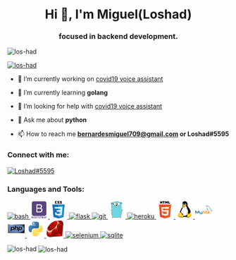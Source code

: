 <h1 align="center">Hi 👋, I'm Miguel(Loshad)</h1>
<h3 align="center">focused in backend development.</h3>

<p align="left"> <img src="https://komarev.com/ghpvc/?username=los-had&label=Profile%20views&color=0e75b6&style=flat" alt="los-had" /> </p>

<p align="left"> <a href="https://github.com/ryo-ma/github-profile-trophy"><img src="https://github-profile-trophy.vercel.app/?username=los-had" alt="los-had" /></a> </p>

- 🔭 I’m currently working on [covid19 voice assistant](https://github.com/Los-had/covid19-voice-assistant)

- 🌱 I’m currently learning **golang**

- 🤝 I’m looking for help with [covid19 voice assistant](https://github.com/Los-had/covid19-voice-assistant)

- 💬 Ask me about **python**

- 📫 How to reach me **bernardesmiguel709@gmail.com or Loshad#5595**

<h3 align="left">Connect with me:</h3>
<p align="left">
<a href="https://discord.gg/Loshad#5595" target="blank"><img align="center" src="https://raw.githubusercontent.com/rahuldkjain/github-profile-readme-generator/master/src/images/icons/Social/discord.svg" alt="Loshad#5595" height="30" width="40" /></a>
</p>

<h3 align="left">Languages and Tools:</h3>
<p align="left"> <a href="https://www.gnu.org/software/bash/" target="_blank" rel="noreferrer"> <img src="https://www.vectorlogo.zone/logos/gnu_bash/gnu_bash-icon.svg" alt="bash" width="40" height="40"/> </a> <a href="https://getbootstrap.com" target="_blank" rel="noreferrer"> <img src="https://raw.githubusercontent.com/devicons/devicon/master/icons/bootstrap/bootstrap-plain-wordmark.svg" alt="bootstrap" width="40" height="40"/> </a> <a href="https://www.w3schools.com/css/" target="_blank" rel="noreferrer"> <img src="https://raw.githubusercontent.com/devicons/devicon/master/icons/css3/css3-original-wordmark.svg" alt="css3" width="40" height="40"/> </a> <a href="https://flask.palletsprojects.com/" target="_blank" rel="noreferrer"> <img src="https://www.vectorlogo.zone/logos/pocoo_flask/pocoo_flask-icon.svg" alt="flask" width="40" height="40"/> </a> <a href="https://git-scm.com/" target="_blank" rel="noreferrer"> <img src="https://www.vectorlogo.zone/logos/git-scm/git-scm-icon.svg" alt="git" width="40" height="40"/> </a> <a href="https://golang.org" target="_blank" rel="noreferrer"> <img src="https://raw.githubusercontent.com/devicons/devicon/master/icons/go/go-original.svg" alt="go" width="40" height="40"/> </a> <a href="https://heroku.com" target="_blank" rel="noreferrer"> <img src="https://www.vectorlogo.zone/logos/heroku/heroku-icon.svg" alt="heroku" width="40" height="40"/> </a> <a href="https://www.w3.org/html/" target="_blank" rel="noreferrer"> <img src="https://raw.githubusercontent.com/devicons/devicon/master/icons/html5/html5-original-wordmark.svg" alt="html5" width="40" height="40"/> </a> <a href="https://www.linux.org/" target="_blank" rel="noreferrer"> <img src="https://raw.githubusercontent.com/devicons/devicon/master/icons/linux/linux-original.svg" alt="linux" width="40" height="40"/> </a> <a href="https://www.mysql.com/" target="_blank" rel="noreferrer"> <img src="https://raw.githubusercontent.com/devicons/devicon/master/icons/mysql/mysql-original-wordmark.svg" alt="mysql" width="40" height="40"/> </a> <a href="https://www.php.net" target="_blank" rel="noreferrer"> <img src="https://raw.githubusercontent.com/devicons/devicon/master/icons/php/php-original.svg" alt="php" width="40" height="40"/> </a> <a href="https://www.python.org" target="_blank" rel="noreferrer"> <img src="https://raw.githubusercontent.com/devicons/devicon/master/icons/python/python-original.svg" alt="python" width="40" height="40"/> </a> <a href="https://www.ruby-lang.org/en/" target="_blank" rel="noreferrer"> <img src="https://raw.githubusercontent.com/devicons/devicon/master/icons/ruby/ruby-original.svg" alt="ruby" width="40" height="40"/> </a> <a href="https://www.selenium.dev" target="_blank" rel="noreferrer"> <img src="https://raw.githubusercontent.com/detain/svg-logos/780f25886640cef088af994181646db2f6b1a3f8/svg/selenium-logo.svg" alt="selenium" width="40" height="40"/> </a> <a href="https://www.sqlite.org/" target="_blank" rel="noreferrer"> <img src="https://www.vectorlogo.zone/logos/sqlite/sqlite-icon.svg" alt="sqlite" width="40" height="40"/> </a> </p>

<p><img align="left" src="https://github-readme-stats.vercel.app/api/top-langs?username=los-had&show_icons=true&locale=en&layout=compact" alt="los-had" /></p>

<p>&nbsp;<img align="center" src="https://github-readme-stats.vercel.app/api?username=los-had&show_icons=true&locale=en" alt="los-had" /></p>


<!--
Olá eu sou Loshad (Miguel).
Moro no Rio de Janeiro , Brasil. 
Mais focado em desenvolvimento web. 


---

![Anurag's GitHub stats](https://github-readme-stats.vercel.app/api?username=Los-had&show_icons=true&theme=tokyonight)

[![trophy](https://github-profile-trophy.vercel.app/?username=Los-had&theme=onedark)](https://github.com/ryo-ma/github-profile-trophy)

![Anurag's GitHub stats](https://github-readme-stats.vercel.app/api/top-langs/?username=los-had&hide=html&layout=compact&theme=tokyonight)

<!--

```
"nome": "Miguel",
"localização": "RJ",
"tecnologias": [
        {
                "linguagem": python,
                "web": "flask",
                "automation": [
                        "selenium", 
                        "pyautogui",
                        "pywhatkit"
                ],
                "gui": [
                        "tkinter",
                        "pysimplegui"
                ],
                "outros": [
                        "beautifulsoup4",
                        "discord.py",
                        "sqlite3",
                        "requests"
                ]
        },
        {
                "git": "git, github, repl.it(integração com git) e github desktop"
        },
        {
                "repl.it": "apps, integração com git e teams"
        },
        {
                "linguagem": ruby,
                "aprendendo": True,
                "projetos": [
                        "gerador de senhas",
                        "gerador de fakes",
                        "guessing game",
                        "Caesar Crack",
                        "Vigenère-Cipher"
                ]
        },
        "vscode",
        "sqlite3",
        "mysql",
        {
                "linguagem": "php",
                "projetos": [
                        "CRUD(php procedural, mysql e materialize css) - sistema de login",
                        "Cesar-php"
                        "Morse_code-php"
                ]
        }
]
```

-->

